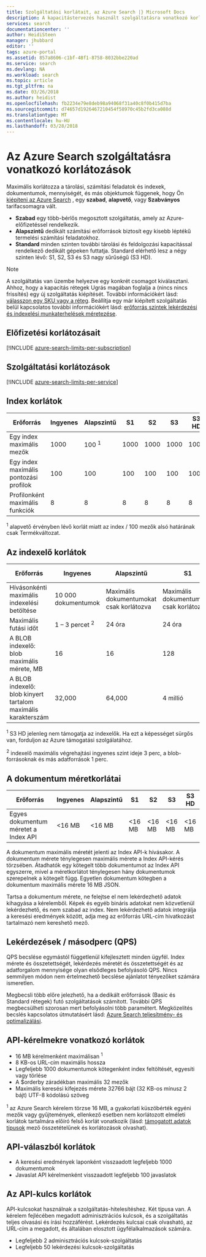 ```yaml
---
title: Szolgáltatási korlátait, az Azure Search |} Microsoft Docs
description: A kapacitástervezés használt szolgáltatásra vonatkozó korlátozások és kérelmeit és válaszait az Azure Search maximális korlátozásait.
services: search
documentationcenter: ''
author: HeidiSteen
manager: jhubbard
editor: ''
tags: azure-portal
ms.assetid: 857a8606-c1bf-48f1-8758-8032bbe220ad
ms.service: search
ms.devlang: NA
ms.workload: search
ms.topic: article
ms.tgt_pltfrm: na
ms.date: 03/26/2018
ms.author: heidist
ms.openlocfilehash: fb2234e79e8deb98a94068f31a40c8f0b415d7ba
ms.sourcegitcommit: d74657d1926467210454f58970c45b2fd3ca088d
ms.translationtype: MT
ms.contentlocale: hu-HU
ms.lasthandoff: 03/28/2018
---
```

# <a name="service-limits-in-azure-search"></a>Az Azure Search szolgáltatásra vonatkozó korlátozások
Maximális korlátozza a tárolási, számítási feladatok és indexek, dokumentumok, mennyiségét, és más objektumok függenek, hogy Ön [kiépíteni az Azure Search](search-create-service-portal.md) , egy **szabad**, **alapvető**, vagy **Szabványos** tarifacsomagra vált.

* **Szabad** egy több-bérlős megosztott szolgáltatás, amely az Azure-előfizetéssel rendelkezik. 
* **Alapszintű** dedikált számítási erőforrások biztosít egy kisebb léptékű termelési számítási feladatokhoz.
* **Standard** minden szinten további tárolási és feldolgozási kapacitással rendelkező dedikált gépeken futtatja. Standard elérhető lesz a négy szinten lévő: S1, S2, S3 és S3 nagy sűrűségű (S3 HD).

> [!NOTE]
> A szolgáltatás van üzembe helyezve egy konkrét csomagot kiválasztani. Ahhoz, hogy a kapacitás rétegek Ugrás magában foglalja a (nincs nincs frissítés) egy új szolgáltatás kiépítését. További információkért lásd: [válasszon egy SKU vagy a réteg](search-sku-tier.md). Beállítja egy már kiépített szolgáltatás belül kapcsolatos további információkért lásd: [erőforrás szintek lekérdezési és indexelési munkaterhelések méretezése](search-capacity-planning.md).
>

## <a name="subscription-limits"></a>Előfizetési korlátozásait
[!INCLUDE [azure-search-limits-per-subscription](../../includes/azure-search-limits-per-subscription.md)]

## <a name="service-limits"></a>Szolgáltatási korlátozások
[!INCLUDE [azure-search-limits-per-service](../../includes/azure-search-limits-per-service.md)]

## <a name="index-limits"></a>Index korlátok

| Erőforrás | Ingyenes | Alapszintű | S1 | S2 | S3 | S3 HD |
| --- | --- | --- | --- | --- | --- | --- |
| Egy index maximális mezők |1000 |100 <sup>1</sup> |1000 |1000 |1000 |1000 |
| Egy index maximális pontozási profilok |100 |100 |100 |100 |100 |100 |
| Profilonként maximális funkciók |8 |8 |8 |8 |8 |8 |

<sup>1</sup> alapvető érvényben lévő korlát miatt az index / 100 mezők alsó határának csak Termékváltozat.

## <a name="indexer-limits"></a>Az indexelő korlátok

| Erőforrás | Ingyenes | Alapszintű | S1 | S2 | S3 | S3 HD |
| --- | --- | --- | --- | --- | --- | --- |
| Hívásonkénti maximális indexelési betöltése |10 000 dokumentumok |Maximális dokumentumokat csak korlátozva |Maximális dokumentumokat csak korlátozva |Maximális dokumentumokat csak korlátozva |Maximális dokumentumokat csak korlátozva |N/A <sup>1</sup> |
| Maximális futási időt | 1 – 3 percet <sup>2</sup> |24 óra |24 óra |24 óra |24 óra |N/A <sup>1</sup> |
| A BLOB indexelő: blob maximális mérete, MB |16 |16 |128 |256 |256 |N/A <sup>1</sup> |
| A BLOB indexelő: blob kinyert tartalom maximális karakterszám |32,000 |64,000 |4 millió |4 millió |4 millió |N/A <sup>1</sup> |

<sup>1</sup> S3 HD jelenleg nem támogatja az indexelők. Ha ezt a képességet sürgős van, forduljon az Azure támogatási szolgálatához.

<sup>2</sup> indexelő maximális végrehajtási ingyenes szint ideje 3 perc, a blob-forrásoknak és más adatforrások 1 perc.


## <a name="document-size-limits"></a>A dokumentum méretkorlátai
| Erőforrás | Ingyenes | Alapszintű | S1 | S2 | S3 | S3 HD |
| --- | --- | --- | --- | --- | --- | --- |
| Egyes dokumentum méretet a Index API |<16 MB |<16 MB |<16 MB |<16 MB |<16 MB |<16 MB |

A dokumentum maximális méretét jelenti az Index API-k hívásakor. A dokumentum mérete ténylegesen maximális mérete a Index API-kérés törzsében. Átadhatók egy kötegelt több dokumentumot az Index API egyszerre, mivel a méretkorlátot ténylegesen hány dokumentumok szerepelnek a kötegelt függ. Egyetlen dokumentum kötegben a dokumentum maximális mérete 16 MB JSON.

Tartsa a dokumentum mérete, ne felejtse el nem lekérdezhető adatok kihagyása a kérelemből. Képek és egyéb bináris adatokat nem közvetlenül lekérdezhető, és nem szabad az index. Nem lekérdezhető adatok integrálja a keresési eredmények között, adja meg az erőforrás URL-cím hivatkozást tartalmazó nem kereshető mező.

## <a name="queries-per-second-qps"></a>Lekérdezések / másodperc (QPS)

QPS becslése egymástól függetlenül kifejlesztett minden ügyfél. Index mérete és összetettségét, lekérdezés méretét és összetettségét és az adatforgalom mennyisége olyan elsődleges befolyásoló QPS. Nincs semmilyen módon nem értelmezhető becslése ajánlatot tényezőket számára ismeretlen.

Megbecsli több előre jelezhető, ha a dedikált erőforrások (Basic és Standard rétegek) futó szolgáltatások számított. További QPS megbecsülheti szorosan mert befolyásolni több paramétert. Megközelítés becslés kapcsolatos útmutatásért lásd: [Azure Search teljesítmény- és optimalizálási](search-performance-optimization.md).

## <a name="api-request-limits"></a>API-kérelmekre vonatkozó korlátok
* 16 MB kérelmenként maximálisan <sup>1</sup>
* 8 KB-os URL-cím maximális hossza
* Legfeljebb 1000 dokumentumok kötegenként index feltöltését, egyesíti vagy törlése
* A $orderby záradékban maximális 32 mezők
* Maximális keresési kifejezés mérete 32766 bájt (32 KB-os mínusz 2 bájt) UTF-8 kódolású szöveg

<sup>1</sup> az Azure Search kérelem törzse 16 MB, a gyakorlati küszöbérték egyéni mezők vagy gyűjtemények, ellenkező esetben nem korlátozott elméleti korlátok tartalmára előíró felső korlát vonatkozik (lásd: [támogatott adatok típusok](https://msdn.microsoft.com/library/azure/dn798938.aspx) mező összetételűnek és korlátozások olvashat).

## <a name="api-response-limits"></a>API-válaszból korlátok
* A keresési eredmények laponként visszaadott legfeljebb 1000 dokumentumok
* Javaslat API kérelmenként visszaadott legfeljebb 100 javaslatok

## <a name="api-key-limits"></a>Az API-kulcs korlátok
API-kulcsokat használnak a szolgáltatás-hitelesítéshez. Két típusa van. A kérelem fejlécében megadott adminisztrációs kulcsok, és a szolgáltatás teljes olvasási és írási hozzáférést. Lekérdezés kulcsai csak olvasható, az URL-cím a megadott, és általában elosztott ügyfélalkalmazások számára.

* Legfeljebb 2 adminisztrációs kulcsok-szolgáltatás
* Legfeljebb 50 lekérdezési kulcsok-szolgáltatás

